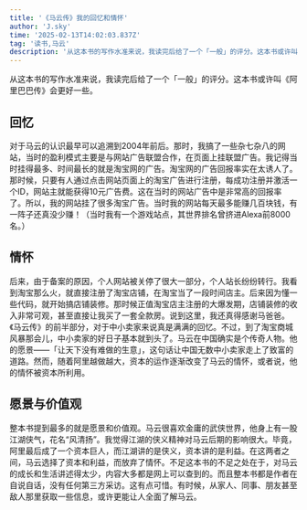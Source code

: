 ```yaml
---
title: '《马云传》我的回忆和情怀'
author: 'J.sky'
time: '2025-02-13T14:02:03.837Z'
tag: '读书,马云'
description: '从这本书的写作水准来说，我读完后给了一个「一般」的评分。这本书或许叫《阿里巴巴传》会更好一些。'
---
```


从这本书的写作水准来说，我读完后给了一个「一般」的评分。这本书或许叫《阿里巴巴传》会更好一些。

## 回忆

对于马云的认识最早可以追溯到2004年前后。那时，我搞了一些杂七杂八的网站，当时的盈利模式主要是与网站广告联盟合作，在页面上挂联盟广告。我记得当时挂得最多、时间最长的就是淘宝网的广告。淘宝网的广告回报率实在太诱人了。那时候，只要有人通过点击网站页面上的淘宝广告进行注册，每成功注册并激活一个ID，网站主就能获得10元广告费。这在当时的网站广告中是非常高的回报率了。所以，我的网站挂了很多淘宝广告。当时我的网站每天最多能赚几百块钱，有一阵子还真没少赚！（当时我有一个游戏站点，其世界排名曾挤进Alexa前8000名。）

## 情怀

后来，由于备案的原因，个人网站被关停了很大一部分，个人站长纷纷转行。我看到淘宝那么火，就直接注册了淘宝店铺，在淘宝当了一段时间店主。后来因为懂一些代码，就开始搞店铺装修。那时候正值淘宝店主注册的大爆发期，店铺装修的收入非常可观，甚至直接让我买了一套全款房。说到这里，我还真得感谢马爸爸。《马云传》的前半部分，对于中小卖家来说真是满满的回忆。不过，到了淘宝商城风暴那会儿，中小卖家的好日子基本就到头了。马云在中国确实是个传奇人物。他的愿景——「让天下没有难做的生意」，这句话让中国无数中小卖家走上了致富的道路。然而，随着阿里越做越大，资本的运作逐渐改变了马云的情怀，或者说，他的情怀被资本所利用。

## 愿景与价值观

整本书提到最多的就是愿景和价值观。马云很喜欢金庸的武侠世界，他身上有一股江湖侠气，花名“风清扬”。我觉得江湖的侠义精神对马云后期的影响很大。毕竟，阿里最后成了一个资本巨人，而江湖讲的是侠义，资本讲的是利益。在这两者之间，马云选择了资本和利益，而放弃了情怀。不足这本书的不足之处在于，对马云的成长和生活讲述得太少，内容大多都是网上可以查到的。而且整本书都是作者在自说自话，没有任何第三方采访。这有点可惜。有时候，从家人、同事、朋友甚至敌人那里获取一些信息，或许更能让人全面了解马云。